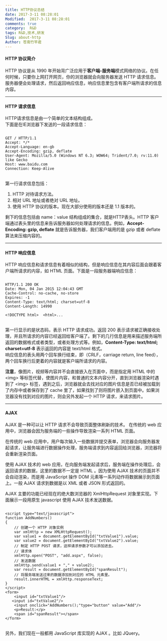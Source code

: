 ```yaml
---
title: HTTP协议总结
date: 2017-3-11 08:28:01
Modified:  2017-3-11 08:28:01
comments: true
category:  R&D
tags: R&D,技术,研发
Slug: about-http
Author: 苍南竹竿君
---
```

#### HTTP 协议简介
HTTP 协议是从 1990 年开始背广泛应用于**客户端-服务端**模式网络的协议。在任何时候，只要你上网打开网页，你的浏览器就会向服务器发送 HTTP 请求信息。服务器便会处理请求，然后返回响应信息，响应信息里包含有客户端所请求的信息内容。<!--more-->  
******  
#### HTTP 请求信息  
HTTP请求信息是由一个简单的文本结构组成。  
下面是在IE浏览器下发送的一段请求信息：
<pre>
<code>
GET / HTTP/1.1
Accept: */*
Accept-Language: en-gb
Accept-Encoding: gzip, deflate
User-Agent: Mozilla/5.0 (Windows NT 6.3; WOW64; Trident/7.0; rv:11.0) like Gecko
Host: www.baidu.com
Connection: Keep-Alive
</code>
</pre>  
第一行请求信息包括：  
1. HTTP 对待请求方法。  
2. 相对 URL 地址或者绝对 URL 地址。  
3. 使用 HTTP 协议的版本。现在大部分使用的版本还是 1.1 版本的。  

剩下的信息包括由 name：value 结构组成的集合，就是HTTP表头。HTTP 客户端通过表头里的信息来告诉服务器如何处理请求的信息。例如，**Accept-Encoding: gzip, deflate** 就是告诉服务器，我们客户端用的是 gzip 或者 deflate 算法来压缩内容的。  
******  
#### HTTP 响应信息  
HTTP 响应信息和请求信息有着相似的结构，但是响应信息在其内容后面会跟着客户端所请求的内容，如 HTML 页面。下面是一段服务器端响应信息：  
<pre>
<code>
HTTP/1.1 200 OK
Date: Mon, 04 Jan 2015 12:04:43 GMT
Cache-Control: no-cache, no-store
Expires: -1
Content-Type: text/html; charset=utf-8
Content-Length: 14990

&lt;!DOCTYPE html>  &lt;html>...
</code>
</pre>  
第一行显示的是状态码，表示 HTTP 请求成功。返回 200 表示请求被正确接收处理，并且所请求的内容已经返回给客户端了。剩下的几行信息是用来描述服务端所返回的数据格式或者类型，或者处理方式等。例如，**Content-Type: text/html; charset=utf-8** 表示返回的内容是 text/html 格式。  
响应信息的表头用两个回车换行结束，即（CRLF，carriage return, line feed），两个回车换行后更着的内容就是客户端所请求的内容。  
  
**注意**，像图片，视频等内容并不会直接嵌入在页面中，而是指定用 HTML 中的 &lt;img> 等标签代替，使图片内容，和普通的文本内容分开，直到浏览器渲染时遇到了 &lt;img> 标签，遇到之后，浏览器就会去找对应的图片信息是否已经被加载到了内存中或者保存到了 cache 里了，如果找到了则将图片嵌入到页面中。如果浏览器没有找到对应的图片，则会另外发起一个 HTTP 请求，来请求图片。
******  
#### AJAX  
AJAX 是一种可以让 HTTP 请求不会导致页面整体刷新的技术。
在传统的 web 应用中，浏览器会因为服务端的一些操作导致渲染一系列 HTML 页面。  

在传统的 web 应用中，用户每次输入一些数据并提交表单，浏览器会向服务器发起请求，让服务端进行数据操作处理，服务端请求到内容返回给浏览器，浏览器将会重新渲染页面。  

使用 AJAX 技术的 web 应用，在向服务端发起请求后，服务端在操作处理后，会返回请求的数据，这里的数据不一定是 HTML 。因为使用 AJAX 技术的页面并不会自动渲染，而是用 JavaScript 操作 DOM 元素等一系列动作将数据展示到页面上。一般 AJAX 请求到数据是以 XML 或者 JSON 形式返回的。  

AJAX 主要的功能已经现在的绝大数浏览器的 XmlHttpRequest 对象里实现。下面展示一段用原生 javascript 使用 AJAX 技术发送数据。  
<pre>
<code>
&lt;script type="text/javascript">
function AddNumbers()
{
    // 创建一个 HTTP 对象实例
    var xmlHttp = new XMLHttpRequest();
    var value1 = document.getElementById("txtValue1").value;
    var value2 = document.getElementById("txtValue2").value;
    // 制定 HTTP POST 请求，这样请求参数才可以添加进去。
    // 请求体
    xmlHttp.open("POST", "add.aspx", false);
    // 发送数据
    xmlHttp.send(value1 + "," + value2);
    var result = document.getElementById("spanResult");
    // 将服务端发送过来的数据添加到对应的 HTML 元素里。
    result.innerHTML = xmlHttp.responseText;
}
&lt;/script>
&lt;form>
    &lt;input id="txtValue1"/>
   &lt;input id="txtValue2"/>
    &lt;input onclick="AddNumbers();"type="button" value="Add"/>
    &lt;p>Result:&lt;/p>
    &lt;span id="spanResult">&lt;/span>
&lt;/form>
</code>
</pre>  
另外，我们现在一般都用 JavaScript 库实现的 AJAX 。比如 JQuery。
